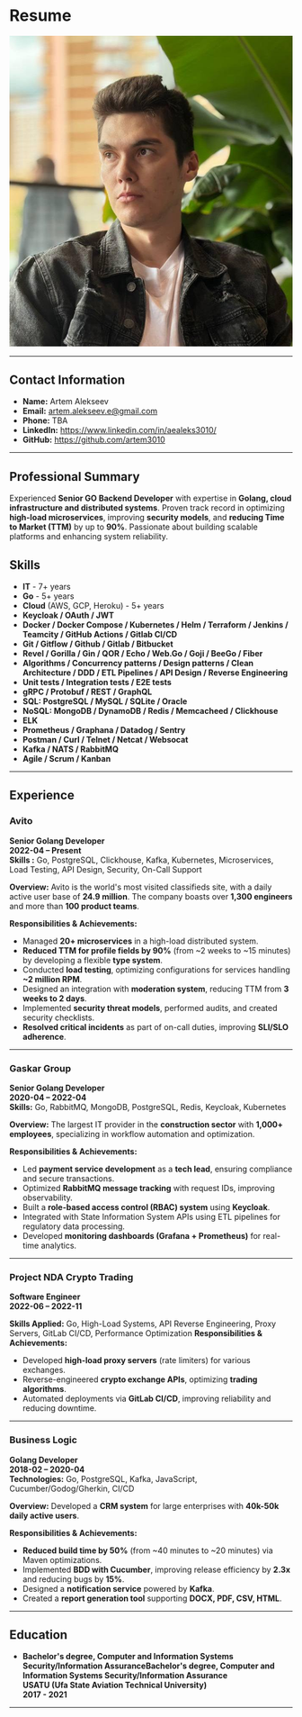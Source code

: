 # Resume

![2025-02-28 10.24.27.jpg](2025-02-28%2010.24.27.jpg)
____________________________

## Contact Information

- **Name:** Artem Alekseev
- **Email:** artem.alekseev.e@gmail.com
- **Phone:** TBA
- **LinkedIn:** https://www.linkedin.com/in/aealeks3010/
- **GitHub:** https://github.com/artem3010

______________________________

## Professional Summary

Experienced **Senior GO Backend Developer** with expertise in **Golang, cloud infrastructure and distributed systems**.
Proven track record in optimizing **high-load microservices**, improving **security models**, and **reducing Time to
Market (TTM)** by up to **90%**. Passionate about building scalable platforms and enhancing system reliability.

## Skills

- **IT** - 7+ years
- **Go** - 5+ years
- **Cloud** (AWS, GCP, Heroku) - 5+ years
- **Keycloak / OAuth / JWT**
- **Docker / Docker Compose / Kubernetes / Helm / Terraform / Jenkins / Teamcity / GitHub Actions / Gitlab CI/CD**
- **Git / Gitflow / Github / Gitlab / Bitbucket**
- **Revel / Gorilla / Gin / QOR / Echo / Web.Go / Goji / BeeGo / Fiber**
- **Algorithms / Concurrency patterns / Design patterns / Clean Architecture / DDD / ETL Pipelines / API Design / Reverse Engineering**
- **Unit tests / Integration tests / E2E tests**
- **gRPC / Protobuf / REST / GraphQL**
- **SQL: PostgreSQL / MySQL / SQLite / Oracle**
- **NoSQL: MongoDB / DynamoDB / Redis / Memcacheed / Clickhouse**
- **ELK**
- **Prometheus / Graphana / Datadog / Sentry**
- **Postman / Curl / Telnet / Netcat / Websocat**
- **Kafka / NATS / RabbitMQ**
- **Agile / Scrum / Kanban**

---

## Experience

### Avito

**Senior Golang Developer**  
**2022-04 – Present**  
**Skills :** Go, PostgreSQL, Clickhouse, Kafka, Kubernetes, Microservices, Load Testing, API Design, Security, On-Call
Support

**Overview:** Avito is the world's most visited classifieds site, with a daily active user base of **24.9 million**. The
company boasts over **1,300 engineers** and more than **100 product teams**.

**Responsibilities & Achievements:**

- Managed **20+ microservices** in a high-load distributed system.
- **Reduced TTM for profile fields by 90%** (from ~2 weeks to ~15 minutes) by developing a flexible **type system**.
- Conducted **load testing**, optimizing configurations for services handling **~2 million RPM**.
- Designed an integration with **moderation system**, reducing TTM from **3 weeks to 2 days**.
- Implemented **security threat models**, performed audits, and created security checklists.
- **Resolved critical incidents** as part of on-call duties, improving **SLI/SLO adherence**.

---

### Gaskar Group

**Senior Golang Developer**  
**2020-04 – 2022-04**  
**Skills:** Go, RabbitMQ, MongoDB, PostgreSQL, Redis, Keycloak, Kubernetes

**Overview:** The largest IT provider in the **construction sector** with **1,000+ employees**, specializing in workflow
automation and optimization.

**Responsibilities & Achievements:**

- Led **payment service development** as a **tech lead**, ensuring compliance and secure transactions.
- Optimized **RabbitMQ message tracking** with request IDs, improving observability.
- Built a **role-based access control (RBAC) system** using **Keycloak**.
- Integrated with State Information System APIs using ETL pipelines for regulatory data processing.
- Developed **monitoring dashboards (Grafana + Prometheus)** for real-time analytics.

---

### Project NDA Crypto Trading

**Software Engineer**  
**2022-06 – 2022-11**

**Skills Applied:** Go, High-Load Systems, API Reverse Engineering, Proxy Servers, GitLab CI/CD, Performance
Optimization
**Responsibilities & Achievements:**

- Developed **high-load proxy servers** (rate limiters) for various exchanges.
- Reverse-engineered **crypto exchange APIs**, optimizing **trading algorithms**.
- Automated deployments via **GitLab CI/CD**, improving reliability and reducing downtime.

---

### Business Logic

**Golang Developer**  
**2018-02 – 2020-04**  
**Technologies:** Go, PostgreSQL, Kafka, JavaScript, Cucumber/Godog/Gherkin, CI/CD

**Overview:** Developed a **CRM system** for large enterprises with **40k-50k daily active users**.

**Responsibilities & Achievements:**

- **Reduced build time by 50%** (from ~40 minutes to ~20 minutes) via Maven optimizations.
- Implemented **BDD with Cucumber**, improving release efficiency by **2.3x** and reducing bugs by **15%**.
- Designed a **notification service** powered by **Kafka**.
- Created a **report generation tool** supporting **DOCX, PDF, CSV, HTML**.

---

## Education

- **Bachelor's degree, Computer and Information Systems Security/Information AssuranceBachelor's degree, Computer and
  Information Systems Security/Information Assurance**  
  **USATU (Ufa State Aviation Technical University)**  
  **2017 - 2021**

---
